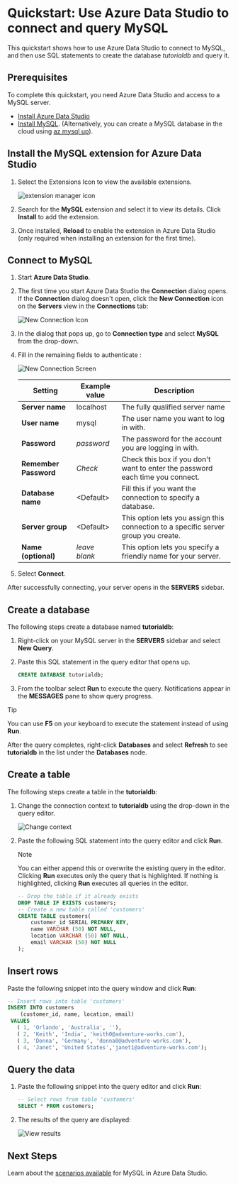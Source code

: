 # Quickstart: Use Azure Data Studio to connect and query MySQL

This quickstart shows how to use Azure Data Studio to connect to MySQL, and then use SQL statements to create the database *tutorialdb* and query it.

## Prerequisites

To complete this quickstart, you need Azure Data Studio and access to a MySQL server.

- [Install Azure Data Studio]
- [Install MySQL]. (Alternatively, you can create a MySQL database in the cloud using [az mysql up]).

## Install the MySQL extension for Azure Data Studio
1. Select the Extensions Icon to view the available extensions.

   ![extension manager icon]

2. Search for the **MySQL** extension and select it to view its details. Click **Install** to add the extension.

3. Once installed, **Reload** to enable the extension in Azure Data Studio (only required when installing an extension for the first time).

## Connect to MySQL

1. Start **Azure Data Studio**.

2. The first time you start Azure Data Studio the **Connection** dialog opens. If the **Connection** dialog doesn't open, click the **New Connection** icon on the **Servers** view in the **Connections** tab:

   ![New Connection Icon]

3. In the dialog that pops up, go to **Connection type** and select **MySQL** from the drop-down.


4. Fill in the remaining fields to authenticate :

   ![New Connection Screen]

   | Setting       | Example value | Description |
   | ------------ | ------------------ | ------------------------------------------------- |
   | **Server name** | localhost | The fully qualified server name |
   | **User name** | mysql | The user name you want to log in with. |
   | **Password** | *password* | The password for the account you are logging in with. |
   | **Remember Password** | *Check* | Check this box if you don't want to enter the password each time you connect. |
   | **Database name** | \<Default\> | Fill this if you want the connection to specify a database. |
   | **Server group** | \<Default\> | This option lets you assign this connection to a specific server group you create. |
   | **Name (optional)** | *leave blank* | This option lets you specify a friendly name for your server. |

5. Select **Connect**.

After successfully connecting, your server opens in the **SERVERS** sidebar.


## Create a database

The following steps create a database named **tutorialdb**:

1. Right-click on your MySQL server in the **SERVERS** sidebar and select **New Query**.

2. Paste this SQL statement in the query editor that opens up.

   ```sql
   CREATE DATABASE tutorialdb;
   ```

3. From the toolbar select **Run** to execute the query. Notifications appear in the **MESSAGES** pane to show query progress.

>[!TIP]
> You can use **F5** on your keyboard to execute the statement instead of using **Run**.

After the query completes, right-click **Databases** and select **Refresh** to see **tutorialdb** in the list under the **Databases** node.


## Create a table

 The following steps create a table in the **tutorialdb**:

1. Change the connection context to **tutorialdb** using the drop-down in the query editor.

   ![Change context]

2. Paste the following SQL statement into the query editor and click **Run**.

   > [!NOTE]
   > You can either append this or overwrite the existing query in the editor. Clicking **Run** executes only the query that is highlighted. If nothing is highlighted, clicking **Run** executes all queries in the editor.

   ```sql
   -- Drop the table if it already exists
   DROP TABLE IF EXISTS customers;
   -- Create a new table called 'customers'
   CREATE TABLE customers(
       customer_id SERIAL PRIMARY KEY,
       name VARCHAR (50) NOT NULL,
       location VARCHAR (50) NOT NULL,
       email VARCHAR (50) NOT NULL
   );
   ```

## Insert rows

Paste the following snippet into the query window and click **Run**:

   ```sql
   -- Insert rows into table 'customers'
   INSERT INTO customers
       (customer_id, name, location, email)
    VALUES
      ( 1, 'Orlando', 'Australia', ''),
      ( 2, 'Keith', 'India', 'keith0@adventure-works.com'),
      ( 3, 'Donna', 'Germany', 'donna0@adventure-works.com'),
      ( 4, 'Janet', 'United States','janet1@adventure-works.com');
   ```

## Query the data

1. Paste the following snippet into the query editor and click **Run**:

   ```sql
   -- Select rows from table 'customers'
   SELECT * FROM customers;
   ```

2. The results of the query are displayed:

   ![View results]

## Next Steps

Learn about the [scenarios available] for MySQL in Azure Data Studio.

[Install Azure Data Studio]:https://docs.microsoft.com/en-us/sql/azure-data-studio/download-azure-data-studio
[Install MySQL]:https://dev.mysql.com/downloads/installer/
[az mysql up]: https://docs.microsoft.com/en-us/azure/mysql/quickstart-create-server-up-azure-cli
[scenarios available]:../README.md

[extension manager icon]:https://user-images.githubusercontent.com/20936410/88838718-d0640b00-d18e-11ea-9f63-226c8acd030e.png
[New Connection Icon]:https://user-images.githubusercontent.com/20936410/88839725-49b02d80-d190-11ea-8d51-5d57e551e888.png
[New Connection Screen]:https://user-images.githubusercontent.com/102506628/193454179-2aa2c9c6-808a-4ef3-a00f-1500cae5037d.png
[Change Context]:https://user-images.githubusercontent.com/102506628/193454241-d50169e6-88a6-4874-b78f-de9f3fd21b71.PNG
[View Results]:https://user-images.githubusercontent.com/102506628/193454261-aaed735f-0fb6-4f2d-b494-33923fac99d0.PNG
